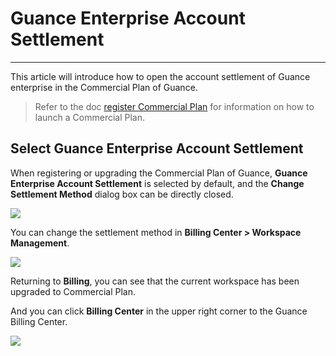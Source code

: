 # Guance Enterprise Account Settlement
---

This article will introduce how to open the account settlement of Guance enterprise in the Commercial Plan of Guance. 

> Refer to the doc [register Commercial Plan](../../billing/commercial-register.md) for information on how to launch a Commercial Plan.

## Select Guance Enterprise Account Settlement

When registering or upgrading the Commercial Plan of Guance, **Guance Enterprise Account Settlement** is selected by default, and the **Change Settlement Method** dialog box can be directly closed.

![](../img/9.upgrade_7.png)

You can change the settlement method in **Billing Center > Workspace Management**.

![](../img/9.upgrade_9.png)

Returning to **Billing**, you can see that the current workspace has been upgraded to Commercial Plan.

And you can click **Billing Center** in the upper right corner to the Guance Billing Center.

![](../img/9.upgrade_10.png)


<!--
![](../img/9.upgrade_11.png)
-->
